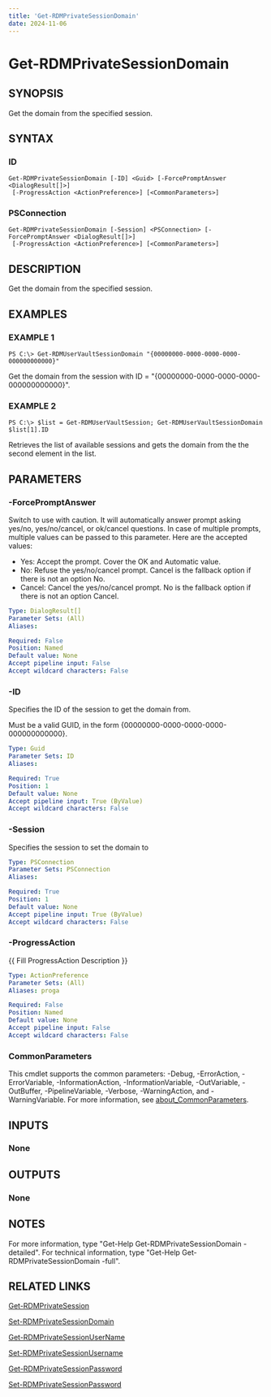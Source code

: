 ```yaml
---
title: 'Get-RDMPrivateSessionDomain'
date: 2024-11-06
---
```



# Get-RDMPrivateSessionDomain

## SYNOPSIS
Get the domain from the specified session.

## SYNTAX

### ID
```
Get-RDMPrivateSessionDomain [-ID] <Guid> [-ForcePromptAnswer <DialogResult[]>]
 [-ProgressAction <ActionPreference>] [<CommonParameters>]
```

### PSConnection
```
Get-RDMPrivateSessionDomain [-Session] <PSConnection> [-ForcePromptAnswer <DialogResult[]>]
 [-ProgressAction <ActionPreference>] [<CommonParameters>]
```

## DESCRIPTION
Get the domain from the specified session.

## EXAMPLES

### EXAMPLE 1
```
PS C:\> Get-RDMUserVaultSessionDomain "{00000000-0000-0000-0000-000000000000}"
```

Get the domain from the session with ID = "{00000000-0000-0000-0000-000000000000}".

### EXAMPLE 2
```
PS C:\> $list = Get-RDMUserVaultSession; Get-RDMUserVaultSessionDomain $list[1].ID
```

Retrieves the list of available sessions and gets the domain from the the second element in the list.

## PARAMETERS

### -ForcePromptAnswer
Switch to use with caution.
It will automatically answer prompt asking yes/no, yes/no/cancel, or ok/cancel questions.
In case of multiple prompts, multiple values can be passed to this parameter.
Here are the accepted values:
- Yes: Accept the prompt.
Cover the OK and Automatic value.
- No: Refuse the yes/no/cancel prompt.
Cancel is the fallback option if there is not an option No.
- Cancel: Cancel the yes/no/cancel prompt.
No is the fallback option if there is not an option Cancel.

```yaml
Type: DialogResult[]
Parameter Sets: (All)
Aliases:

Required: False
Position: Named
Default value: None
Accept pipeline input: False
Accept wildcard characters: False
```

### -ID
Specifies the ID of the session to get the domain from.

Must be a valid GUID, in the form {00000000-0000-0000-0000-000000000000}.

```yaml
Type: Guid
Parameter Sets: ID
Aliases:

Required: True
Position: 1
Default value: None
Accept pipeline input: True (ByValue)
Accept wildcard characters: False
```

### -Session
Specifies the session to set the domain to

```yaml
Type: PSConnection
Parameter Sets: PSConnection
Aliases:

Required: True
Position: 1
Default value: None
Accept pipeline input: True (ByValue)
Accept wildcard characters: False
```

### -ProgressAction
{{ Fill ProgressAction Description }}

```yaml
Type: ActionPreference
Parameter Sets: (All)
Aliases: proga

Required: False
Position: Named
Default value: None
Accept pipeline input: False
Accept wildcard characters: False
```

### CommonParameters
This cmdlet supports the common parameters: -Debug, -ErrorAction, -ErrorVariable, -InformationAction, -InformationVariable, -OutVariable, -OutBuffer, -PipelineVariable, -Verbose, -WarningAction, and -WarningVariable. For more information, see [about_CommonParameters](http://go.microsoft.com/fwlink/?LinkID=113216).

## INPUTS

### None
## OUTPUTS

### None
## NOTES
For more information, type "Get-Help Get-RDMPrivateSessionDomain -detailed".
For technical information, type "Get-Help Get-RDMPrivateSessionDomain -full".

## RELATED LINKS

[Get-RDMPrivateSession](http://127.0.0.1:1111/docs/Get-RDMPrivateSession/)

[Set-RDMPrivateSessionDomain](http://127.0.0.1:1111/docs/Set-RDMPrivateSessionDomain/)

[Get-RDMPrivateSessionUserName](http://127.0.0.1:1111/docs/Get-RDMPrivateSessionUserName/)

[Set-RDMPrivateSessionUsername](http://127.0.0.1:1111/docs/Set-RDMPrivateSessionUsername/)

[Get-RDMPrivateSessionPassword](http://127.0.0.1:1111/docs/Get-RDMPrivateSessionPassword/)

[Set-RDMPrivateSessionPassword](http://127.0.0.1:1111/docs/Set-RDMPrivateSessionPassword/)

